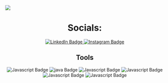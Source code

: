 <img src="https://user-images.githubusercontent.com/94329210/206425790-180c9f25-13e5-421b-90d2-bb22d29e1a94.png" />
<h1 align="center" style="bold"> Socials: </h1>

<div id="badges" align="center">
  <a href="https://www.linkedin.com/in/evangelos-nikoloas-empochontsif-184a52202/">
    <img src="https://img.shields.io/badge/LinkedIn-blue?style=for-the-badge&logo=linkedin&logoColor=white" alt="LinkedIn Badge"/>
  </a>
  <a href="https://www.instagram.com/evangelos.dev/?next=%2F">
    <img src="https://img.shields.io/badge/Instagram-gray?style=for-the-badge&logo=instagram&logoColor=white" alt="Instagram Badge"/>
  </a>
</div>

<div id="languages" align="center">
  <h2 align="center" style="bold"> Tools </h2>
    <img src="https://img.shields.io/badge/Javascript-yellow?style=for-the-badge&logo=Javascript&logoColor=white" alt="Javascript Badge"/>
   <img src="https://img.shields.io/badge/Java-orange?style=for-the-badge&logo=Javas&logoColor=white" alt="java Badge"/>
   <img src="https://img.shields.io/badge/mysql-blue?style=for-the-badge&logo=mysql&logoColor=white" alt="Javascript Badge"/>
   <img src="https://img.shields.io/badge/Docker-lightblue?style=for-the-badge&logo=docker&logoColor=white" alt="Javascript Badge"/>
   <img src="https://img.shields.io/badge/php-purple?style=for-the-badge&logo=php&logoColor=white" alt="Javascript Badge"/>
   <img src="https://img.shields.io/badge/oracle-lightorange?style=for-the-badge&logo=oracle&logoColor=white" alt="Javascript Badge"/>
  </a>

